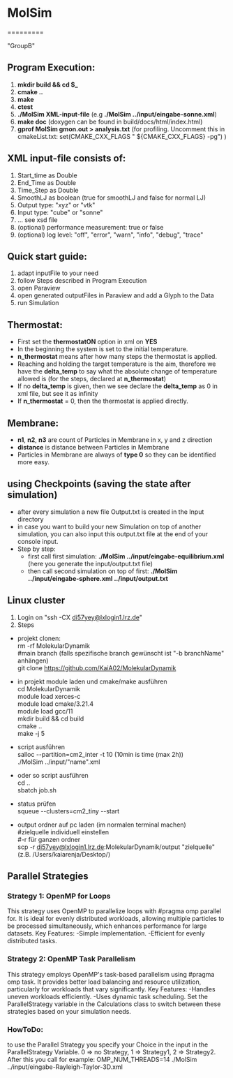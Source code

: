 # MolSim
=========

"GroupB"

## Program Execution:

1. **mkdir build && cd $_**
2. **cmake ..**
3. **make**
4. **ctest**
5. **./MolSim XML-input-file** (e.g **./MolSim ../input/eingabe-sonne.xml**)
6. **make doc**  (doxygen can be found in build/docs/html/index.html)
7. **gprof MolSim gmon.out > analysis.txt** (for profiling. Uncomment this in cmakeList.txt: set(CMAKE_CXX_FLAGS "
   ${CMAKE_CXX_FLAGS} -pg") )

## XML input-file consists of:

1. Start_time as Double
2. End_Time as Double
3. Time_Step as Double
4. SmoothLJ as boolean (true for smoothLJ and false for normal LJ)
4. Output type: "xyz" or "vtk"
5. Input type: "cube" or "sonne"
6. ... see xsd file
7. (optional) performance measurement: true or false
8. (optional) log level: "off", "error", "warn", "info", "debug", "trace"

## Quick start guide:

1. adapt inputFile to your need
2. follow Steps described in Program Execution
3. open Paraview
4. open generated outputFiles in Paraview and add a Glyph to the Data
5. run Simulation

## Thermostat:

- First set the **thermostatON** option in xml on **YES**
- In the beginning the system is set to the initial temperature.
- **n_thermostat** means after how many steps the thermostat is applied.
- Reaching and holding the target temperature is the aim, therefore we have the **delta_temp** to say what the absolute
  change of temperature allowed is (for the steps, declared at **n_thermostat**)
- If no **delta_temp** is given, then we see declare the **delta_temp** as 0 in xml file, but see it as infinity
- If **n_thermostat** = 0, then the thermostat is applied directly.

## Membrane:

- **n1**, **n2**, **n3** are count of Particles in Membrane in x, y and z direction
- **distance** is distance between Particles in Membrane
- Particles in Membrane are always of **type 0** so they can be identified more easy.

## using Checkpoints (saving the state after simulation)

- after every simulation a new file Output.txt is created in the Input directory
- in case you want to build your new Simulation on top of another simulation, you can also input this output.txt file at
  the end of your console input.
- Step by step:
    - first call first simulation: **./MolSim ../input/eingabe-equilibrium.xml**
      (here you generate the input/output.txt file)
    - then call second simulation on top of first: **./MolSim ../input/eingabe-sphere.xml ../input/output.txt**

## Linux cluster

1. Login on "ssh -CX di57yey@lxlogin1.lrz.de"
2. Steps

- projekt clonen:  
  rm -rf MolekularDynamik  
  #main branch (falls spezifische branch gewünscht ist "-b branchName" anhängen)  
  git clone https://github.com/KaiA02/MolekularDynamik

- in projekt module laden und cmake/make ausführen  
  cd MolekularDynamik  
  module load xerces-c  
  module load cmake/3.21.4  
  module load gcc/11  
  mkdir build && cd build  
  cmake ..  
  make -j 5

- script ausführen  
  salloc --partition=cm2_inter -t 10   (10min is time (max 2h))   
  ./MolSim ../input/"name".xml

- oder so script ausführen  
  cd ..  
  sbatch job.sh


- status prüfen  
  squeue --clusters=cm2_tiny --start

- output ordner auf pc laden (im normalen terminal machen)  
  #zielquelle individuell einstellen     
  #-r für ganzen ordner  
  scp -r di57yey@lxlogin1.lrz.de:MolekularDynamik/output "zielquelle" (z.B. /Users/kaiarenja/Desktop/)

## Parallel Strategies

### Strategy 1: **OpenMP for Loops**
  This strategy uses OpenMP to parallelize loops with #pragma omp parallel for. It is ideal for evenly distributed workloads, allowing multiple particles to be processed simultaneously, which enhances performance for large datasets.
  Key Features:
  -Simple implementation.
  -Efficient for evenly distributed tasks.
### Strategy 2: **OpenMP Task Parallelism**
  This strategy employs OpenMP's task-based parallelism using #pragma omp task. It provides better load balancing and resource utilization, particularly for workloads that vary significantly.
  Key Features:
  -Handles uneven workloads efficiently.
  -Uses dynamic task scheduling.
  Set the ParallelStrategy variable in the Calculations class to switch between these strategies based on your simulation needs.
### HowToDo:
  to use the Parallel Strategy you specify your Choice in the input in the ParallelStrategy Variable. 0 => no Strategy, 1 => Strategy1, 2 => Strategy2. After this you call for example: OMP_NUM_THREADS=14 ./MolSim ../input/eingabe-Rayleigh-Taylor-3D.xml




